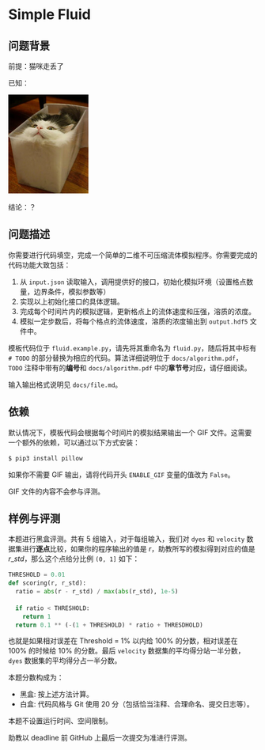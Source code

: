 # Simple Fluid

## 问题背景

前提：猫咪走丢了

已知：

![Fluid](docs/liquid.jpg)

结论：？

## 问题描述

你需要进行代码填空，完成一个简单的二维不可压缩流体模拟程序。你需要完成的代码功能大致包括：

1. 从 `input.json` 读取输入，调用提供好的接口，初始化模拟环境（设置格点数量，边界条件，模拟参数等）
2. 实现以上初始化接口的具体逻辑。
3. 完成每个时间片内的模拟逻辑，更新格点上的流体速度和压强，溶质的浓度。
4. 模拟一定步数后，将每个格点的流体速度，溶质的浓度输出到 `output.hdf5` 文件中。

模板代码位于 `fluid.example.py`，请先将其重命名为 `fluid.py`，随后将其中标有 `# TODO` 的部分替换为相应的代码。算法详细说明位于 `docs/algorithm.pdf`， `TODO` 注释中带有的**编号**和 `docs/algorithm.pdf` 中的**章节号**对应，请仔细阅读。

输入输出格式说明见 `docs/file.md`。

## 依赖

默认情况下，模板代码会根据每个时间片的模拟结果输出一个 GIF 文件。这需要一个额外的依赖，可以通过以下方式安装：

```bash
$ pip3 install pillow
```

如果你不需要 GIF 输出，请将代码开头 `ENABLE_GIF` 变量的值改为 `False`。

GIF 文件的内容不会参与评测。

## 样例与评测

本题进行黑盒评测。共有 5 组输入，对于每组输入，我们对 `dyes` 和 `velocity` 数据集进行**逐点**比较，如果你的程序输出的值是 $r$，助教所写的模拟得到对应的值是 $r\_std$，那么这个点给分比例 `(0, 1]` 如下：

```python
THRESHOLD = 0.01
def scoring(r, r_std):
  ratio = abs(r - r_std) / max(abs(r_std), 1e-5)

  if ratio < THRESHOLD:
    return 1
  return 0.1 ** (-(1 + THRESHOLD) * ratio + THRESDHOLD)
```

也就是如果相对误差在 Threshold = 1% 以内给 100% 的分数，相对误差在 100% 的时候给 10% 的分数。最后 `velocity` 数据集的平均得分站一半分数，`dyes` 数据集的平均得分占一半分数。

本题分数构成为：

- 黑盒: 按上述方法计算。
- 白盒: 代码风格与 Git 使用 20 分（包括恰当注释、合理命名、提交日志等）。

本题不设置运行时间、空间限制。

助教以 deadline 前 GitHub 上最后一次提交为准进行评测。
